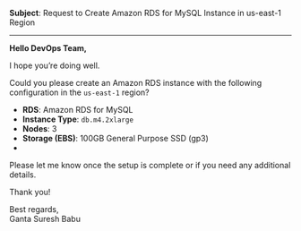 **Subject**: Request to Create Amazon RDS for MySQL Instance in us-east-1 Region

---

**Hello DevOps Team,**

I hope you’re doing well.

Could you please create an Amazon RDS instance with the following configuration in the `us-east-1` region?

- **RDS**: Amazon RDS for MySQL
- **Instance Type**: `db.m4.2xlarge`
- **Nodes**: 3
- **Storage (EBS)**: 100GB General Purpose SSD (gp3)
- 

Please let me know once the setup is complete or if you need any additional details.

Thank you!

Best regards,  
Ganta Suresh Babu
